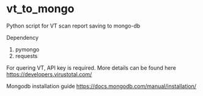 # vt_to_mongo
Python script for VT scan report saving to mongo-db

Dependency 
1. pymongo
2. requests

For quering VT, API key is required. More details can be found here
https://developers.virustotal.com/

Mongodb installation guide
https://docs.mongodb.com/manual/installation/

